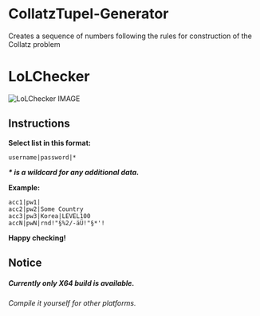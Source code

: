 # CollatzTupel-Generator
Creates a sequence of numbers following the rules for construction of the Collatz problem


LoLChecker
==========


![LoLChecker IMAGE](http://abload.de/img/unbenannt22rg7.png  "LoLChecker")


## Instructions

__Select list in this format:__

    username|password|*

___* is a wildcard for any additional data.___

__Example:__

    acc1|pw1|
    acc2|pw2|Some Country
    acc3|pw3|Korea|LEVEL100
    accN|pwN|rnd!"§%2/-äÜ!"§*'!

__Happy checking!__

## Notice

##### Currently only X64 build is available.
###### Compile it yourself for other platforms.
